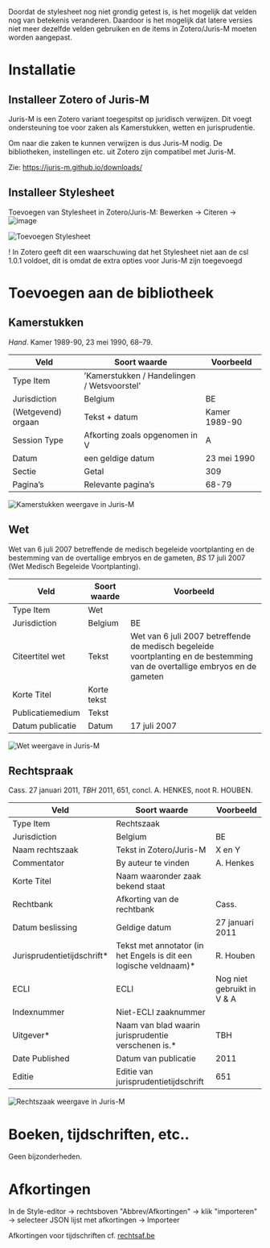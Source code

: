 Doordat de stylesheet nog niet grondig getest is, is het mogelijk dat velden nog van betekenis veranderen. Daardoor is het mogelijk dat latere versies niet meer dezelfde velden gebruiken en de items in Zotero/Juris-M moeten worden aangepast. **<span style="font-variant:small-caps;"></span>**

Installatie
===========

Installeer Zotero of Juris-M
----------------------------

Juris-M is een Zotero variant toegespitst op juridisch verwijzen. Dit voegt ondersteuning toe voor zaken als Kamerstukken, wetten en jurisprudentie.

Om naar die zaken te kunnen verwijzen is dus Juris-M nodig. De bibliotheken, instellingen etc. uit Zotero zijn compatibel met Juris-M.

Zie: <https://juris-m.github.io/downloads/>

Installeer Stylesheet
---------------------

Toevoegen van Stylesheet in Zotero/Juris-M: Bewerken -> Citeren -> ![image](figures/Manual-plus-sign.png)

![Toevoegen Stylesheet](figures/Manual-fig-1.png)

! In Zotero geeft dit een waarschuwing dat het Stylesheet niet aan de csl 1.0.1 voldoet, dit is omdat de extra opties voor Juris-M zijn toegevoegd

Toevoegen aan de bibliotheek
============================

Kamerstukken
------------

*Hand*. Kamer 1989-90, 23 mei 1990, 68–79.

Veld | Soort waarde | Voorbeeld
--- | --- | ---
Type Item | ’Kamerstukken / Handelingen / Wetsvoorstel’ | 
Jurisdiction | Belgium|BE | 
(Wetgevend) orgaan | Tekst + datum | Kamer 1989-90
Session Type | Afkorting zoals opgenomen in V|A | Hand. ; Parl. St ; Vr. en Antw.
Datum | een geldige datum | 23 mei 1990
Sectie | Getal | 309
Pagina’s | Relevante pagina’s | 68-79


![Kamerstukken weergave in Juris-M](figures/Manual-fig-2.png)

Wet
---

Wet van 6 juli 2007 betreffende de medisch begeleide voortplanting en de bestemming van de overtallige embryos en de gameten, *BS* 17 juli 2007 (Wet Medisch Begeleide Voortplanting).

Veld | Soort waarde | Voorbeeld
--- | --- | ---
Type Item | Wet | 
Jurisdiction | Belgium|BE | 
Citeertitel wet | Tekst | Wet van 6 juli 2007 betreffende de medisch begeleide voortplanting en de bestemming van de overtallige embryos en de gameten
Korte Titel | Korte tekst | 
Publicatiemedium | Tekst | 
Datum publicatie | Datum | 17 juli 2007


![Wet weergave in Juris-M](figures/Manual-fig-3.png)

Rechtspraak
-----------

Cass. 27 januari 2011, *TBH* 2011, 651, concl. A. HENKES, noot R. HOUBEN.

Veld | Soort waarde | Voorbeeld
--- | --- | ---
Type Item | Rechtszaak | 
Jurisdiction | Belgium|BE | 
Naam rechtszaak | Tekst in Zotero/Juris-M | X en Y
Commentator | By auteur te vinden | A. Henkes
Korte Titel | Naam waaronder zaak bekend staat | 
Rechtbank | Afkorting van de rechtbank | Cass.
Datum beslissing | Geldige datum | 27 januari 2011
Jurisprudentietijdschrift*| Tekst met annotator (in het Engels is dit een logische veldnaam)*| R. Houben
ECLI | ECLI | Nog niet gebruikt in V & A
Indexnummer | Niet-ECLI zaaknummer | 
Uitgever*| Naam van blad waarin jurisprudentie verschenen is.*| TBH
Date Published | Datum van publicatie | 2011
Editie | Editie van jurisprudentietijdschrift | 651


![Rechtszaak weergave in Juris-M](figures/Manual-fig-4.png)

Boeken, tijdschriften, etc..
============================

Geen bijzonderheden.

Afkortingen
============================
In de Style-editor -> rechtsboven "Abbrev/Afkortingen" -> klik "importeren" -> selecteer JSON lijst met afkortingen -> Importeer

Afkortingen voor tijdschriften cf. [rechtsaf.be](http://www.rechtsaf.be)
